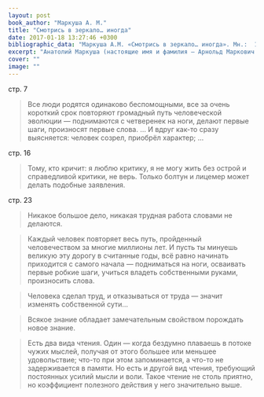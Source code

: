 ```yaml
---
layout: post
book_author: "Маркуша А. М."
title: "Смотрись в зеркало… иногда"
date: 2017-01-18 13:27:46 +0300
bibliographic_data: "Маркуша А.М. «Смотрись в зеркало… иногда». Мн.:  1984 г. – 47 с."
excerpt: "Анатолий Маркуша (настоящие имя и фамилия — Арнольд Маркович Лурье) русский советский писатель, лётчик-истребитель, участник Великой Отечественной войны. Написал много интересных книг о лётчиках, книги для детей, которые переведены на 18 языков мира."
cover: ""
image: ""
---
```


стр. 7

> Все люди родятся одинаково беспомощными, все за очень короткий срок повторяют громадный путь человеческой эволюции — поднимаются с четверенек на ноги, делают первые шаги, произносят первые слова. … И вдруг как-то сразу выясняется: человек созрел, приобрёл характер; …

стр. 16

> Тому, кто кричит: я люблю критику, я не могу жить без острой и справедливой критики, не верь. Только болтун и лицемер может делать подобные заявления.

стр. 23

> Никакое большое дело, никакая трудная работа словами не делаются.

> Каждый человек повторяет весь путь, пройденный человечеством за многие миллионы лет. И пусть ты минуешь великую эту дорогу в считанные годы, всё равно начинать приходится с самого начала — подниматься на ноги, осваивать первые робкие шаги, учиться владеть собственными руками, произносить слова.

> Человека сделал труд, и отказываться от труда — значит изменять собственной сути…

> Всякое знание обладает замечательным свойством порождать новое знание.

> Есть два вида чтения. Один — когда бездумно плаваешь в потоке чужих мыслей, получая от этого большее или меньшее удовольствие; что-то при этом запоминается, а что-то не задерживается в памяти. Но есть и другой вид чтения, требующий постоянных усилий мысли и воли. Такое чтение не столь приятно, но коэффициент полезного действия у него значительно выше.
